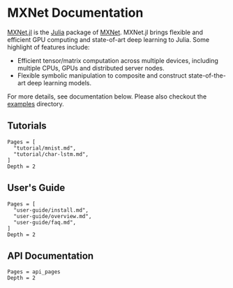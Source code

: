 <!--- Licensed to the Apache Software Foundation (ASF) under one -->
<!--- or more contributor license agreements.  See the NOTICE file -->
<!--- distributed with this work for additional information -->
<!--- regarding copyright ownership.  The ASF licenses this file -->
<!--- to you under the Apache License, Version 2.0 (the -->
<!--- "License"); you may not use this file except in compliance -->
<!--- with the License.  You may obtain a copy of the License at -->

<!---   http://www.apache.org/licenses/LICENSE-2.0 -->

<!--- Unless required by applicable law or agreed to in writing, -->
<!--- software distributed under the License is distributed on an -->
<!--- "AS IS" BASIS, WITHOUT WARRANTIES OR CONDITIONS OF ANY -->
<!--- KIND, either express or implied.  See the License for the -->
<!--- specific language governing permissions and limitations -->
<!--- under the License. -->

# MXNet Documentation

[MXNet.jl](https://github.com/dmlc/MXNet.jl) is the
[Julia](http://julialang.org/) package of
[MXNet](https://github.com/apache/incubator-mxnet). MXNet.jl brings flexible and efficient GPU
computing and state-of-art deep learning to Julia. Some highlight of features
include:

* Efficient tensor/matrix computation across multiple devices,
  including multiple CPUs, GPUs and distributed server nodes.
* Flexible symbolic manipulation to composite and construct
  state-of-the-art deep learning models.

For more details, see documentation below. Please also checkout the
[examples](https://github.com/apache/incubator-mxnet/tree/master/julia/examples) directory.

## Tutorials

```@contents
Pages = [
  "tutorial/mnist.md",
  "tutorial/char-lstm.md",
]
Depth = 2
```

## User's Guide

```@contents
Pages = [
  "user-guide/install.md",
  "user-guide/overview.md",
  "user-guide/faq.md",
]
Depth = 2
```

## API Documentation

```@contents
Pages = api_pages
Depth = 2
```

